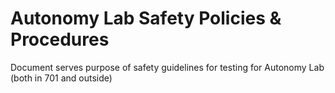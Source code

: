 # Autonomy Lab Safety Policies & Procedures

Document serves purpose of safety guidelines for testing for Autonomy
Lab (both in 701 and outside)
